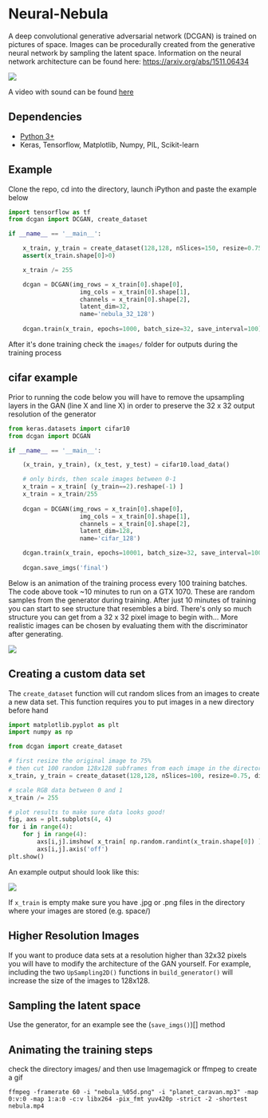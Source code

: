 # Neural-Nebula
A deep convolutional generative adversarial network (DCGAN) is trained on pictures of space. Images can be procedurally created from the generative neural network by sampling the latent space. Information on the neural network architecture can be found here: https://arxiv.org/abs/1511.06434

![](https://github.com/pearsonkyle/Neural-Nebula/blob/master/nebula.gif)

A video with sound can be found [here](https://www.instagram.com/p/Bv0Vd-tlOwi/)

## Dependencies
- [Python 3+](https://www.anaconda.com/distribution/)
- Keras, Tensorflow, Matplotlib, Numpy, PIL, Scikit-learn

## Example
Clone the repo, cd into the directory, launch iPython and paste the example below 
```python 
import tensorflow as tf
from dcgan import DCGAN, create_dataset

if __name__ == '__main__':

    x_train, y_train = create_dataset(128,128, nSlices=150, resize=0.75, directory='space/')
    assert(x_train.shape[0]>0)

    x_train /= 255 

    dcgan = DCGAN(img_rows = x_train[0].shape[0],
                    img_cols = x_train[0].shape[1],
                    channels = x_train[0].shape[2], 
                    latent_dim=32,
                    name='nebula_32_128')
                    
    dcgan.train(x_train, epochs=1000, batch_size=32, save_interval=100)
```
After it's done training check the `images/` folder for outputs during the training process

## cifar example
Prior to running the code below you will have to remove the upsampling layers in the GAN (line X and line X) in order to preserve the 32 x 32 output resolution of the generator
```python
from keras.datasets import cifar10
from dcgan import DCGAN

if __name__ == '__main__':

    (x_train, y_train), (x_test, y_test) = cifar10.load_data()

    # only birds, then scale images between 0-1
    x_train = x_train[ (y_train==2).reshape(-1) ] 
    x_train = x_train/255
    
    dcgan = DCGAN(img_rows = x_train[0].shape[0],
                    img_cols = x_train[0].shape[1],
                    channels = x_train[0].shape[2], 
                    latent_dim=128,
                    name='cifar_128')

    dcgan.train(x_train, epochs=10001, batch_size=32, save_interval=100)
    
    dcgan.save_imgs('final') 
```
Below is an animation of the training process every 100 training batches. The code above took ~10 minutes to run on a GTX 1070. These are random samples from the generator during training. After just 10 minutes of training you can start to see structure that resembles a bird. There's only so much structure you can get from a 32 x 32 pixel image to begin with... More realistic images can be chosen by evaluating them with the discriminator after generating. 

![](https://github.com/pearsonkyle/Neural-Nebula/blob/master/images/cifar_bird.gif)

## Creating a custom data set
The  `create_dataset` function will cut random slices from an images to create a new data set. This function requires you to put images in a new directory before hand
```python
import matplotlib.pyplot as plt
import numpy as np

from dcgan import create_dataset 

# first resize the original image to 75% 
# then cut 100 random 128x128 subframes from each image in the directory 
x_train, y_train = create_dataset(128,128, nSlices=100, resize=0.75, directory='space/')

# scale RGB data between 0 and 1
x_train /= 255 

# plot results to make sure data looks good!
fig, axs = plt.subplots(4, 4)
for i in range(4):
    for j in range(4):
        axs[i,j].imshow( x_train[ np.random.randint(x_train.shape[0]) ] )
        axs[i,j].axis('off')
plt.show()
```
An example output should look like this: 

![](https://github.com/pearsonkyle/Neural-Nebula/blob/master/images/nebula_training_sample.png)

If `x_train` is empty make sure you have .jpg or .png files in the directory where your images are stored (e.g. space/) 


## Higher Resolution Images 
If you want to produce data sets at a resolution higher than 32x32 pixels you will have to modify the architecture of the GAN yourself. For example, including the two `UpSampling2D()` functions in `build_generator()` will increase the size of the images to 128x128.

## Sampling the latent space
Use the generator, for an example see the (`save_imgs()`)[] method

## Animating the training steps
check the directory images/ and then use Imagemagick or ffmpeg to create a gif 

`ffmpeg -framerate 60 -i "nebula_%05d.png" -i "planet_caravan.mp3" -map 0:v:0 -map 1:a:0 -c:v libx264 -pix_fmt yuv420p -strict -2 -shortest nebula.mp4`

